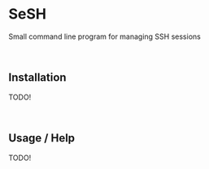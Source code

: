 # SeSH

Small command line program for managing SSH sessions

<br>

## Installation

TODO!

<br>

## Usage / Help

TODO!
